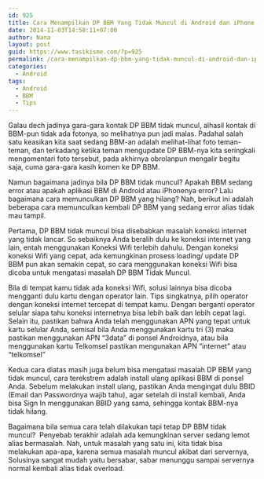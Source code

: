 ```yaml
---
id: 925
title: Cara Menampilkan DP BBM Yang Tidak Muncul di Android dan iPhone
date: 2014-11-03T14:58:11+07:00
author: Nana
layout: post
guid: https://www.tasikisme.com/?p=925
permalink: /cara-menampilkan-dp-bbm-yang-tidak-muncul-di-android-dan-iphone/
categories:
  - Android
tags:
  - Android
  - BBM
  - Tips
---
```

Galau dech jadinya gara-gara kontak DP BBM tidak muncul, alhasil kontak di BBM-pun tidak ada fotonya, so melihatnya pun jadi malas. Padahal salah satu keasikan kita saat sedang BBM-an adalah melihat-lihat foto teman-teman, dan terkadang ketika teman mengupdate DP BBM-nya kita seringkali mengomentari foto tersebut, pada akhirnya obrolanpun mengalir begitu saja, cuma gara-gara kasih komen ke DP BBM.

Namun bagaimana jadinya bila DP BBM tidak muncul? Apakah BBM sedang error atau apakah aplikasi BBM di Android atau iPhonenya error? Lalu bagaimana cara memunculkan DP BBM yang hilang? Nah, berikut ini adalah beberapa cara memunculkan kembali DP BBM yang sedang error alias tidak mau tampil.

Pertama, DP BBM tidak muncul bisa disebabkan masalah koneksi internet yang tidak lancar. So sebaiknya Anda beralih dulu ke koneksi internet yang lain, entah menggunakan Koneksi Wifi terlebih dahulu. Dengan koneksi koneksi Wifi yang cepat, ada kemungkinan prosess loading/ update DP BBM pun akan semakin cepat, so cara menggunakan koneksi Wifi bisa dicoba untuk mengatasi masalah DP BBM Tidak Muncul.

Bila di tempat kamu tidak ada koneksi Wifi, solusi lainnya bisa dicoba mengganti dulu kartu dengan operator lain. Tips singkatnya, pilih operator dengan koneksi internet tercepat di tempat kamu. Dengan berganti operator selular siapa tahu koneksi internetnya bisa lebih baik dan lebih cepat lagi. Selain itu, pastikan bahwa Anda telah menggunakan APN yang tepat untuk kartu selular Anda, semisal bila Anda menggunakan kartu tri (3) maka pastikan menggunakan APN “3data” di ponsel Androidnya, atau bila menggunakan kartu Telkomsel pastikan mengunakan APN “internet” atau “telkomsel”

Kedua cara diatas masih juga belum bisa mengatasi masalah DP BBM yang tidak muncul, cara terekstrem adalah install ulang aplikasi BBM di ponsel Anda. Sebelum melakukan install ulang, pastikan Anda mengingat dulu BBID (Email dan Passwordnya wajib tahu), agar setelah di install kembali, Anda bisa Sign In menggunakan BBID yang sama, sehingga kontak BBM-nya tidak hilang.

Bagaimana bila semua cara telah dilakukan tapi tetap DP BBM tidak muncul?  Penyebab terakhir adalah ada kemungkinan server sedang lemot alias bermasalah. Nah, untuk masalah yang satu ini, kita tidak bisa melakukan apa-apa, karena semua masalah muncul akibat dari servernya, Solusinya sangat mudah yaitu bersabar, sabar menunggu sampai servernya normal kembali alias tidak overload.